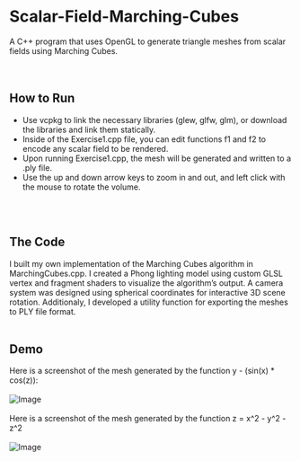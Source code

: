 # Scalar-Field-Marching-Cubes
A C++ program that uses OpenGL to generate triangle meshes from scalar fields using Marching Cubes.
<br />
<br />
<br />

## How to Run
- Use vcpkg to link the necessary libraries (glew, glfw, glm), or download the libraries and link them statically.
- Inside of the Exercise1.cpp file, you can edit functions f1 and f2 to encode any scalar field to be rendered.
- Upon running Exercise1.cpp, the mesh will be generated and written to a .ply file.
- Use the up and down arrow keys to zoom in and out, and left click with the mouse to rotate the volume.
<br />
<br />

## The Code
I built my own implementation of the Marching Cubes algorithm in MarchingCubes.cpp. I created a Phong lighting model using custom GLSL vertex and fragment shaders to visualize the algorithm’s output. A camera system was designed using spherical coordinates for interactive 3D scene rotation. Additionaly, I developed a utility function for exporting the meshes to PLY file format.
<br />
<br />

## Demo
Here is a screenshot of the mesh generated by the function y - (sin(x) * cos(z)):
<br />
<br />
![Image](https://github.com/user-attachments/assets/c5b472c1-5f9c-4c34-892f-b2aa81757409)
<br />
<br />
Here is a screenshot of the mesh generated by the function z = x^2 - y^2 - z^2
<br />
<br />
![Image](https://github.com/user-attachments/assets/a4de5ff7-e988-4549-b120-85c7ec9e427f)
<br />
<br />
